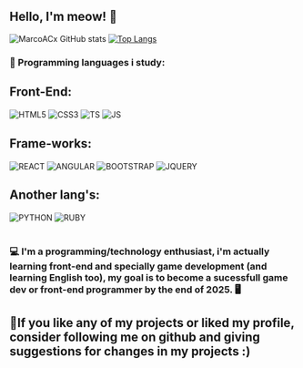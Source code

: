 
## Hello, I'm meow! 👋

![MarcoACx GitHub stats](https://github-readme-stats.vercel.app/api?username=Mmeow-os&show_icons=true&theme=github_dark)
[![Top Langs](https://github-readme-stats.vercel.app/api/top-langs/?username=Mmeow-os&theme=github_dark&layout=compact)](https://github.com/anuraghazra/github-readme-stats)

### 🤖 Programming languages i study:
<div style="display: inline_block">
 <h2>Front-End:</h2>
 <img align="center" alt="HTML5" src="https://img.shields.io/badge/HTML5-E34F26?style=for-the-badge&logo=html5&logoColor=white"/>
 <img align="center" alt="CSS3" src="https://img.shields.io/badge/CSS3-1572B6?style=for-the-badge&logo=css3&logoColor=white"/>
 <img align="center" alt="TS" src="https://img.shields.io/badge/TypeScript-007ACC?style=for-the-badge&logo=typescript&logoColor=white"/>
 <img align="center" alt="JS" src="https://img.shields.io/badge/JavaScript-323330?style=for-the-badge&logo=javascript&logoColor=F7DF1E"/>
 <br>
 <h2>Frame-works:</h2>
 <img align="center" alt="REACT" src="https://img.shields.io/badge/React-20232A?style=for-the-badge&logo=react&logoColor=61DAFB"/>
 <img align="center" alt="ANGULAR" src="https://img.shields.io/badge/angular-%23DD0031.svg?style=for-the-badge&logo=angular&logoColor=white"/>
 <img align="center" alt="BOOTSTRAP" src="https://img.shields.io/badge/bootstrap-%23563D7C.svg?style=for-the-badge&logo=bootstrap&logoColor=white"/>
 <img align="center" alt="JQUERY" src="https://img.shields.io/badge/jquery-%230769AD.svg?style=for-the-badge&logo=jquery&logoColor=white"/>
 <br>
 <h2>Another lang's:</h2>
 <img align="center" alt="PYTHON" src="https://img.shields.io/badge/Python-14354C?style=for-the-badge&logo=python&logoColor=white"/>
 <img align="center" alt="RUBY" src="https://img.shields.io/badge/ruby-%23CC342D.svg?style=for-the-badge&logo=ruby&logoColor=white"/>
  
</div> <br>

### 💻 I'm a programming/technology enthusiast, i'm actually learning front-end and specially game development (and learning English too), my goal is to become a sucessfull game dev or front-end programmer by the end of 2025. 🖥️
## 🚀If you like any of my projects or liked my profile, consider following me on github and giving suggestions for changes in my projects :)
